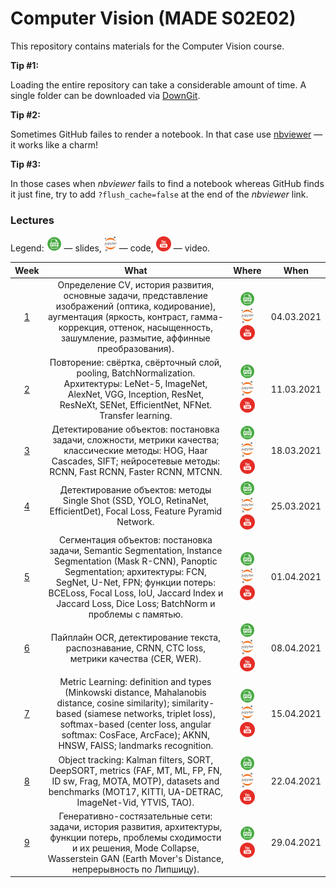 # Computer Vision (MADE S02E02)
This repository contains materials for the Computer Vision course.

**Tip #1:**

Loading the entire repository can take a considerable amount of time. A single folder can be downloaded via [DownGit](https://downgit.github.io/).

**Tip #2:**

Sometimes GitHub failes to render a notebook. In that case use [nbviewer](https://nbviewer.jupyter.org/) — it works like a charm!

**Tip #3:**

In those cases when *nbviewer* fails to find a notebook whereas GitHub finds it just fine, try to add `?flush_cache=false` at the end of the *nbviewer* link.

### Lectures

Legend: ![](https://github.com/Illumaria/made-deep-learning/blob/master/icons/pdf.png) — slides, ![](https://github.com/Illumaria/made-deep-learning/blob/master/icons/jupyter.png) — code, ![](https://github.com/Illumaria/made-deep-learning/blob/master/icons/youtube.png) — video.

Week | What | Where | When
:--: | :--: | :---: | :--:
[1](https://data.mail.ru/curriculum/program/lesson/16106/) | Определение CV, история развития, основные задачи, представление изображений (оптика, кодирование), аугментация (яркость, контраст, гамма-коррекция, оттенок, насыщенность, зашумление, размытие, аффинные преобразования). | [![](https://github.com/Illumaria/made-deep-learning/blob/master/icons/pdf.png)](https://github.com/Illumaria/made-computer-vision/blob/master/01-intro-augmentation/01_intro_augmentation.pdf) [![](https://github.com/Illumaria/made-deep-learning/blob/master/icons/jupyter.png)](https://nbviewer.jupyter.org/github/Illumaria/made-computer-vision/blob/master/01-intro-augmentation/01_intro_augmentation.ipynb) [![](https://github.com/Illumaria/made-deep-learning/blob/master/icons/youtube.png)](https://youtu.be/zzeydhLW3z8) | 04.03.2021
[2](https://data.mail.ru/curriculum/program/lesson/16108/) | Повторение: свёртка, свёрточный слой, pooling, BatchNormalization. Архитектуры: LeNet-5, ImageNet, AlexNet, VGG, Inception, ResNet, ResNeXt, SENet, EfficientNet, NFNet. Transfer learning. | [![](https://github.com/Illumaria/made-deep-learning/blob/master/icons/pdf.png)](https://github.com/Illumaria/made-computer-vision/blob/master/02-modern-cnn-architectures/02_modern_cnn_architectures.pdf) [![](https://github.com/Illumaria/made-deep-learning/blob/master/icons/jupyter.png)](https://nbviewer.jupyter.org/github/Illumaria/made-computer-vision/blob/master/02-modern-cnn-architectures/02_transfer_learning.ipynb) [![](https://github.com/Illumaria/made-deep-learning/blob/master/icons/youtube.png)](https://youtu.be/IWM6gvQe6uI) | 11.03.2021
[3](https://data.mail.ru/curriculum/program/lesson/16110/) | Детектирование объектов: постановка задачи, сложности, метрики качества; классические методы: HOG, Haar Cascades, SIFT; нейросетевые методы: RCNN, Fast RCNN, Faster RCNN, MTCNN. | [![](https://github.com/Illumaria/made-deep-learning/blob/master/icons/pdf.png)](https://github.com/Illumaria/made-computer-vision/blob/master/03-detection-rcnn-mtcnn/03_detection_rcnn_mtcnn.pdf) [![](https://github.com/Illumaria/made-deep-learning/blob/master/icons/jupyter.png)](https://nbviewer.jupyter.org/github/Illumaria/made-computer-vision/blob/master/03-detection-rcnn-mtcnn/03_object_detection.ipynb) [![](https://github.com/Illumaria/made-deep-learning/blob/master/icons/youtube.png)](https://youtu.be/gAuCpVPBuVY) | 18.03.2021
[4](https://data.mail.ru/curriculum/program/lesson/16112/) | Детектирование объектов: методы Single Shot (SSD, YOLO, RetinaNet, EfficientDet), Focal Loss, Feature Pyramid Network. | [![](https://github.com/Illumaria/made-deep-learning/blob/master/icons/pdf.png)](https://github.com/Illumaria/made-computer-vision/blob/master/03-detection-rcnn-mtcnn/03_detection_rcnn_mtcnn.pdf) [![](https://github.com/Illumaria/made-deep-learning/blob/master/icons/jupyter.png)](https://nbviewer.jupyter.org/github/Illumaria/made-computer-vision/blob/master/04-detection-single-shot-retinanet/04_retinanet.ipynb) [![](https://github.com/Illumaria/made-deep-learning/blob/master/icons/youtube.png)](https://youtu.be/KDxzsUnCTeY) | 25.03.2021
[5](https://data.mail.ru/curriculum/program/lesson/16113/) | Сегментация объектов: постановка задачи, Semantic Segmentation, Instance Segmentation (Mask R-CNN), Panoptic Segmentation; архитектуры: FCN, SegNet, U-Net, FPN; функции потерь: BCELoss, Focal Loss, IoU, Jaccard Index и Jaccard Loss, Dice Loss; BatchNorm и проблемы с памятью. | [![](https://github.com/Illumaria/made-deep-learning/blob/master/icons/pdf.png)](https://github.com/Illumaria/made-computer-vision/blob/master/05-segmentation/05_segmentation.pdf) [![](https://github.com/Illumaria/made-deep-learning/blob/master/icons/jupyter.png)](https://nbviewer.jupyter.org/github/Illumaria/made-computer-vision/blob/master/05-segmentation/05_segmentation.ipynb) [![](https://github.com/Illumaria/made-deep-learning/blob/master/icons/youtube.png)](https://youtu.be/-X0tDVY0rYg) | 01.04.2021
[6](https://data.mail.ru/curriculum/program/lesson/16114/) | Пайплайн OCR, детектирование текста, распознавание, CRNN, CTC loss, метрики качества (CER, WER). | [![](https://github.com/Illumaria/made-deep-learning/blob/master/icons/pdf.png)](https://github.com/Illumaria/made-computer-vision/blob/master/06-ocr/06_ocr.pdf) [![](https://github.com/Illumaria/made-deep-learning/blob/master/icons/jupyter.png)](https://nbviewer.jupyter.org/github/Illumaria/made-computer-vision/blob/master/06-ocr/06_ocr.ipynb) [![](https://github.com/Illumaria/made-deep-learning/blob/master/icons/youtube.png)](https://youtu.be/ihz-R6cTfbc) | 08.04.2021
[7](https://data.mail.ru/curriculum/program/lesson/16115/) | Metric Learning: definition and types (Minkowski distance, Mahalanobis distance, cosine similarity); similarity-based (siamese networks, triplet loss), softmax-based (center loss, angular softmax: CosFace, ArcFace); AKNN, HNSW, FAISS; landmarks recognition. | [![](https://github.com/Illumaria/made-deep-learning/blob/master/icons/pdf.png)](https://github.com/Illumaria/made-computer-vision/blob/master/07-metric-learning/07_metric_learning.pdf) [![](https://github.com/Illumaria/made-deep-learning/blob/master/icons/jupyter.png)](https://nbviewer.jupyter.org/github/Illumaria/made-computer-vision/blob/master/07-metric-learning/07_metric_learning.ipynb) [![](https://github.com/Illumaria/made-deep-learning/blob/master/icons/youtube.png)](https://youtu.be/i5B1WGvhh5k) | 15.04.2021
[8](https://data.mail.ru/curriculum/program/lesson/16117/) | Object tracking: Kalman filters, SORT, DeepSORT, metrics (FAF, MT, ML, FP, FN, ID sw, Frag, MOTA, MOTP), datasets and benchmarks (MOT17, KITTI, UA-DETRAC, ImageNet-Vid, YTVIS, TAO). | [![](https://github.com/Illumaria/made-deep-learning/blob/master/icons/pdf.png)](https://github.com/Illumaria/made-computer-vision/blob/master/08-tracking/08_tracking.pdf) [![](https://github.com/Illumaria/made-deep-learning/blob/master/icons/jupyter.png)](https://nbviewer.jupyter.org/github/Illumaria/made-computer-vision/blob/master/08-tracking/08_tracking.ipynb) [![](https://github.com/Illumaria/made-deep-learning/blob/master/icons/youtube.png)](https://youtu.be/WR5MJGYsHiU) | 22.04.2021
[9](https://data.mail.ru/curriculum/program/lesson/16119/) | Генеративно-состязательные сети: задачи, история развития, архитектуры, функции потерь, проблемы сходимости и их решения, Mode Collapse, Wasserstein GAN (Earth Mover's Distance, непрерывность по Липшицу). | [![](https://github.com/Illumaria/made-deep-learning/blob/master/icons/pdf.png)](https://github.com/Illumaria/made-computer-vision/blob/master/09-intro-gan/09_intro_gan.pdf) [![](https://github.com/Illumaria/made-deep-learning/blob/master/icons/youtube.png)](https://youtu.be/oK2LaXyhcLY) | 29.04.2021